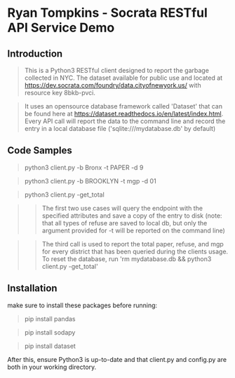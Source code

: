 # Ryan Tompkins - Socrata RESTful API Service Demo

## Introduction


> This is a Python3 RESTful client designed to report the garbage collected in NYC. The dataset available for public use and located at https://dev.socrata.com/foundry/data.cityofnewyork.us/ with resource key 8bkb-pvci.

> It uses an opensource database framework called 'Dataset' that can be found here at https://dataset.readthedocs.io/en/latest/index.html. Every API call will report the data to the command line and record the entry in a local database file ('sqlite:///mydatabase.db' by default)

## Code Samples

> python3 client.py -b Bronx -t PAPER -d 9

> python3 client.py -b BROOKLYN -t mgp -d 01

> python3 client.py -get_total


>>The first two use cases will query the endpoint with the specified attributes and save a copy of the entry to disk (note: that all types of refuse are saved to local db, but only the argument provided for -t will be reported on the command line)

>>The third call is used to report the total paper, refuse, and mgp for every district that has been queried during the clients usage. To reset the database, run 'rm mydatabase.db && python3 client.py -get_total'


## Installation

 make sure to install these packages before running:
> pip install pandas

> pip install sodapy

> pip install dataset

After this, ensure Python3 is up-to-date and that client.py and config.py are both in your working directory. 
